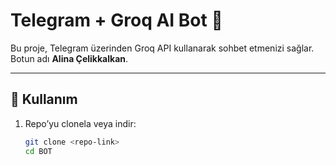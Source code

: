 # Telegram + Groq AI Bot 🤖

Bu proje, Telegram üzerinden Groq API kullanarak sohbet etmenizi sağlar.  
Botun adı **Alina Çelikkalkan**.

---

## 🚀 Kullanım
1. Repo’yu clonela veya indir:
   ```bash
   git clone <repo-link>
   cd BOT

